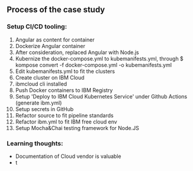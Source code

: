 ## Process of the case study

### Setup CI/CD tooling:

1. Angular as content for container
2. Dockerize Angular container
3. After consideration, replaced Angular with Node.js
4. Kubernize the docker-compose.yml to kubemanifests.yml, through $ kompose convert -f docker-compose.yml -o kubemanifests.yml
5. Edit kubemanifests.yml to fit the clusters
6. Create cluster on IBM Cloud
7. ibmcloud cli installed
8. Push Docker containers to IBM Registry
9. Setup 'Deploy to IBM Cloud Kubernetes Service' under Github Actions (generate ibm.yml)
10. Setup secrets in GitHub
11. Refactor source to fit pipeline standards
12. Refactor ibm.yml to fit IBM free cloud env
13. Setup Mocha&Chai testing framework for Node.JS


### Learning thoughts:

- Documentation of Cloud vendor is valuable
- t